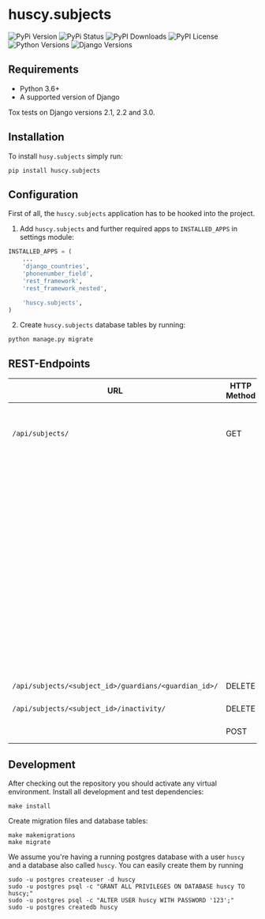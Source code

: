 huscy.subjects
======

![PyPi Version](https://img.shields.io/pypi/v/huscy-subjects.svg)
![PyPi Status](https://img.shields.io/pypi/status/huscy-subjects)
![PyPI Downloads](https://img.shields.io/pypi/dm/huscy-subjects)
![PyPI License](https://img.shields.io/pypi/l/huscy-subjects?color=yellow)
![Python Versions](https://img.shields.io/pypi/pyversions/huscy-subjects.svg)
![Django Versions](https://img.shields.io/pypi/djversions/huscy-subjects)



Requirements
------

- Python 3.6+
- A supported version of Django

Tox tests on Django versions 2.1, 2.2 and 3.0.



Installation
------

To install `husy.subjects` simply run:
```
pip install huscy.subjects
```



Configuration
------

First of all, the `huscy.subjects` application has to be hooked into the project.

1. Add `huscy.subjects` and further required apps to `INSTALLED_APPS` in settings module:

```python
INSTALLED_APPS = (
	...
	'django_countries',
	'phonenumber_field',
	'rest_framework',
	'rest_framework_nested',

	'huscy.subjects',
)
```

2. Create `huscy.subjects` database tables by running:

```
python manage.py migrate
```



REST-Endpoints
------

URL                                                   | HTTP Method | Description
------------------------------------------------------|-------------|------------
`/api/subjects/`                                      | GET         | Returns 500 subjects, paginated by 25 items per page and ordered by `contact__last_name` and `contact__first_name`.
                                                      |             | Additional get parameter allowed:
                                                      |             | - `count=<items_per_page>` - configure the items per page; max count is 100
                                                      |             | - `ordering=<field_name>` - comma separated list of fields. One can order by `contact__first_name`, `contact__last_name`, `contact__gender` or `contact__date_of_birth`
                                                      |             | - `page=<page>` - show results on page `page`
                                                      |             | - `serach=<query_string>` - search for `display_name` or `date_of_birth`
`/api/subjects/<subject_id>/guardians/<guardian_id>/` | DELETE      | Removes the guardian for subject.
`/api/subjects/<subject_id>/inactivity/`              | DELETE      | Removes inactivity for subject.
                                                      | POST        | Creates or updates the inactivity for a subject.



Development
------

After checking out the repository you should activate any virtual environment.
Install all development and test dependencies:

```
make install
```

Create migration files and database tables:

```
make makemigrations
make migrate
```

We assume you're having a running postgres database with a user `huscy` and a database also called `huscy`.
You can easily create them by running

```
sudo -u postgres createuser -d huscy
sudo -u postgres psql -c "GRANT ALL PRIVILEGES ON DATABASE huscy TO huscy;"
sudo -u postgres psql -c "ALTER USER huscy WITH PASSWORD '123';"
sudo -u postgres createdb huscy
```
